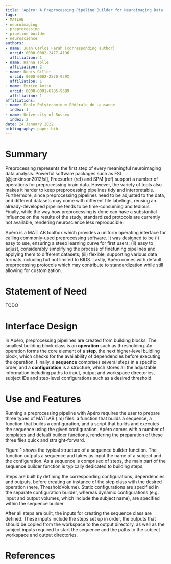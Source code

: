 ```yaml
---
title: 'Apéro: A Preprocessing Pipeline Builder for Neuroimaging Data'
tags:
- MATLAB
- neuroimaging
- preprocessing
- pipeline builder
- neuroscience
authors:
- name: Juan Carlos Farah [corresponding author]
  orcid: 0000-0002-2477-4196
  affiliation: 1
- name: Hanna Tolle
  affiliation: 2
- name: Denis Gillet
  orcid: 0000-0002-2570-929X
  affiliation: 1
- name: Enrico Amico
  orcid: 0000-0001-6705-9689
  affiliation: 1
affiliations:
- name: École Polytechnique Fédérale de Lausanne
  index: 1
- name: University of Sussex
  index: 2
date: 24 January 2022
bibliography: paper.bib
---
```


# Summary
Preprocessing represents the first step of every meaningful neuroimaging data analysis.
Powerful software packages such as FSL [@jenkinson2012fsl], Freesurfer (ref) and SPM (ref) support a number of operations for preprocessing brain data. However, the variety of tools also makes it harder to keep preprocessing pipelines tidy and interpretable.
Furthermore, since preprocessing pipelines need to be adjusted to the data, and different datasets may come with different file labelings, reusing an already-developed pipeline tends to be time-consuming and tedious.
Finally, while the way how preprocessing is done can have a substantial influence on the results of the study, standardized protocols are currently not available, rendering neuroscience less reproducible.

Apéro is a MATLAB toolbox which provides a uniform operating interface for calling commonly-used preprocessing software.
It was designed to be (i) easy to use, ensuring a steep learning curve for first users; (ii) easy to adjust, considerably simplifying the process of finetuning pipelines and applying them to different datasets; (iii) flexible, supporting various data formats including but not limited to BIDS. Lastly, Apéro comes with default preprocessing protocols which may contribute to standardization while still allowing for customization.

# Statement of Need
TODO

# Interface Design
In Apéro, preprocessing pipelines are created from building blocks.
The smallest building block class is an **operation** such as thresholding.
An operation forms the core element of a **step**, the next higher-level buidling block, which checks for the availability of dependencies before executing the operation.
Finally, a **sequence** comprises several steps in a specific order, and a **configuration** is a structure, which stores all the adjustable information including paths to input, output and workspace directories, subject IDs and step-level configurations such as a desired threshold.

# Use and Features
Running a preprocessing pipeline with Apéro requires the user to prepare three types of MATLAB (.m) files: a function that builds a sequence, a function that builds a configuration, and a script that builds and executes the sequence using the given configuration.
Apéro comes with a number of templates and default builder functions, rendering the preparation of these three files quick and straight-forward.

Figure 1 shows the typical structure of a sequence builder function.
The function outputs a sequence and takes as input the name of a subject and the configuration.
As a sequence is comprised of steps, the main part of the sequence builder function is typically dedicated to building steps.

Steps are built by defining the corresponding configurations, dependencies and outputs, before creating an instance of the step class with the desired operation (here, ThresholdVolume).
Static configurations are specified in the separate configuration builder, whereas dynamic configurations (e.g. input and output volumes, which include the subject name), are specified within the sequence builder.

After all steps are built, the inputs for creating the sequence class are defined.
These inputs include the steps set up in order, the outputs that should be copied from the workspace to the output directory, as well as the subject inputs required to start the sequence and the paths to the subject workspace and output directories.

# References
